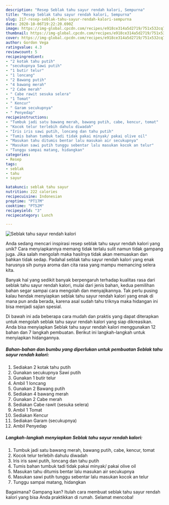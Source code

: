 ```yaml
---
description: "Resep Seblak tahu sayur rendah kalori, Sempurna"
title: "Resep Seblak tahu sayur rendah kalori, Sempurna"
slug: 217-resep-seblak-tahu-sayur-rendah-kalori-sempurna
date: 2020-10-06T19:22:20.690Z
image: https://img-global.cpcdn.com/recipes/e918ce314a5d2719/751x532cq70/seblak-tahu-sayur-rendah-kalori-foto-resep-utama.jpg
thumbnail: https://img-global.cpcdn.com/recipes/e918ce314a5d2719/751x532cq70/seblak-tahu-sayur-rendah-kalori-foto-resep-utama.jpg
cover: https://img-global.cpcdn.com/recipes/e918ce314a5d2719/751x532cq70/seblak-tahu-sayur-rendah-kalori-foto-resep-utama.jpg
author: Gordon Vega
ratingvalue: 4.3
reviewcount: 5
recipeingredient:
- "2 kotak tahu putih"
- "secukupnya Sawi putih"
- "1 butir telur"
- "1 loncang"
- "2 Bawang putih"
- "4 bawang merah"
- "2 Cabe merah"
- " Cabe rawit sesuka selera"
- "1 Tomat"
- " Kencur"
- " Garam secukupnya"
- " Penyedap"
recipeinstructions:
- "Tumbuk jadi satu bawang merah, bawang putih, cabe, kencur, tomat"
- "Kocok telur terlebih dahulu diwadah"
- "Iris iris sawi putih, loncang dan tahu putih"
- "Tumis bahan tumbuk tadi tidak pakai minyak/ pakai olive oil"
- "Masukan tahu ditumis bentar lalu masukan air secukupnya"
- "Masukan sawi putih tunggu sebentar lalu masukan kocok an telur"
- "Tunggu sampai matang, hidangkan"
categories:
- Resep
tags:
- seblak
- tahu
- sayur

katakunci: seblak tahu sayur 
nutrition: 222 calories
recipecuisine: Indonesian
preptime: "PT17M"
cooktime: "PT52M"
recipeyield: "3"
recipecategory: Lunch

---
```



![Seblak tahu sayur rendah kalori](https://img-global.cpcdn.com/recipes/e918ce314a5d2719/751x532cq70/seblak-tahu-sayur-rendah-kalori-foto-resep-utama.jpg)

Anda sedang mencari inspirasi resep seblak tahu sayur rendah kalori yang unik? Cara menyiapkannya memang tidak terlalu sulit namun tidak gampang juga. Jika salah mengolah maka hasilnya tidak akan memuaskan dan bahkan tidak sedap. Padahal seblak tahu sayur rendah kalori yang enak harusnya sih punya aroma dan cita rasa yang mampu memancing selera kita.



Banyak hal yang sedikit banyak berpengaruh terhadap kualitas rasa dari seblak tahu sayur rendah kalori, mulai dari jenis bahan, kedua pemilihan bahan segar sampai cara mengolah dan menyajikannya. Tak perlu pusing kalau hendak menyiapkan seblak tahu sayur rendah kalori yang enak di mana pun anda berada, karena asal sudah tahu triknya maka hidangan ini bisa menjadi sajian spesial.


Di bawah ini ada beberapa cara mudah dan praktis yang dapat diterapkan untuk mengolah seblak tahu sayur rendah kalori yang siap dikreasikan. Anda bisa menyiapkan Seblak tahu sayur rendah kalori menggunakan 12 bahan dan 7 langkah pembuatan. Berikut ini langkah-langkah untuk menyiapkan hidangannya.

<!--inarticleads1-->

##### Bahan-bahan dan bumbu yang diperlukan untuk pembuatan Seblak tahu sayur rendah kalori:

1. Sediakan 2 kotak tahu putih
1. Gunakan secukupnya Sawi putih
1. Gunakan 1 butir telur
1. Ambil 1 loncang
1. Gunakan 2 Bawang putih
1. Sediakan 4 bawang merah
1. Gunakan 2 Cabe merah
1. Sediakan  Cabe rawit (sesuka selera)
1. Ambil 1 Tomat
1. Sediakan  Kencur
1. Sediakan  Garam (secukupnya)
1. Ambil  Penyedap




<!--inarticleads2-->

##### Langkah-langkah menyiapkan Seblak tahu sayur rendah kalori:

1. Tumbuk jadi satu bawang merah, bawang putih, cabe, kencur, tomat
1. Kocok telur terlebih dahulu diwadah
1. Iris iris sawi putih, loncang dan tahu putih
1. Tumis bahan tumbuk tadi tidak pakai minyak/ pakai olive oil
1. Masukan tahu ditumis bentar lalu masukan air secukupnya
1. Masukan sawi putih tunggu sebentar lalu masukan kocok an telur
1. Tunggu sampai matang, hidangkan




Bagaimana? Gampang kan? Itulah cara membuat seblak tahu sayur rendah kalori yang bisa Anda praktikkan di rumah. Selamat mencoba!
